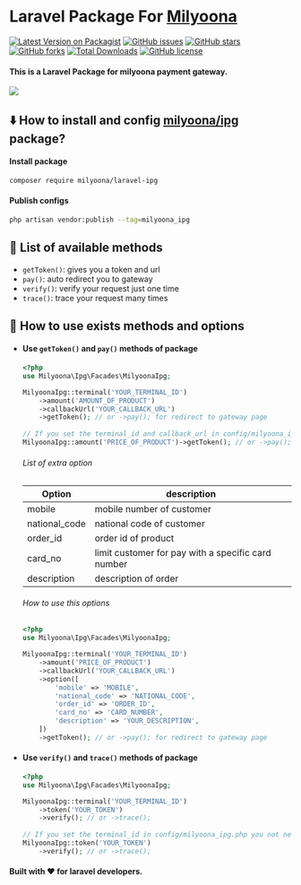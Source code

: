 # Laravel Package For [Milyoona](https://www.milyoona.com/)
[![Latest Version on Packagist](https://img.shields.io/packagist/v/milyoona/laravel-ipg.svg?style=flat-square)](https://packagist.org/packages/milyoona/laravel-ipg)
[![GitHub issues](https://img.shields.io/github/issues/milyoona/laravel-ipg?style=flat-square)](https://github.com/milyoona/laravel-ipg/issues)
[![GitHub stars](https://img.shields.io/github/stars/milyoona/laravel-ipg?style=flat-square)](https://github.com/milyoona/laravel-ipg/stargazers)
[![GitHub forks](https://img.shields.io/github/forks/milyoona/laravel-ipg?style=flat-square)](https://github.com/milyoona/laravel-ipg/network)
[![Total Downloads](https://img.shields.io/packagist/dt/milyoona/laravel-ipg.svg?style=flat-square)](https://packagist.org/packages/milyoona/laravel-ipg)
[![GitHub license](https://img.shields.io/github/license/milyoona/laravel-ipg?style=flat-square)](https://github.com/milyoona/laravel-ipg/blob/master/LICENSE)

#### This is a Laravel Package for milyoona payment gateway.
<p><img src="https://s19.picofile.com/file/8437672584/laravel_ipg.png?raw=true"></p>

## <g-emoji class="g-emoji" alias="arrow_down" fallback-src="https://github.githubassets.com/images/icons/emoji/unicode/2b07.png">⬇️</g-emoji> How to install and config [milyoona/ipg](https://github.com/milyoona/ipg) package?

#### Install package
```bash
composer require milyoona/laravel-ipg
```
#### Publish configs

```bash
php artisan vendor:publish --tag=milyoona_ipg
```

## <g-emoji class="g-emoji" alias="gem" fallback-src="https://github.githubassets.com/images/icons/emoji/unicode/1f48e.png">💎</g-emoji> List of available methods
- <code>getToken()</code>: gives you a token and url
- <code>pay()</code>: auto redirect you to gateway
- <code>verify()</code>: verify your request just one time
- <code>trace()</code>: trace your request many times

## <g-emoji class="g-emoji" alias="book" fallback-src="https://github.githubassets.com/images/icons/emoji/unicode/1f4d6.png">📖</g-emoji> How to use exists methods and options

- #### Use <code>getToken()</code> and <code>pay()</code> methods of package
    ```php
    <?php
    use Milyoona\Ipg\Facades\MilyoonaIpg;
    
    MilyoonaIpg::terminal('YOUR_TERMINAL_ID')
        ->amount('AMOUNT_OF_PRODUCT')
        ->callbackUrl('YOUR_CALLBACK_URL')
        ->getToken(); // or ->pay(); for redirect to gateway page
            
    // If you set the terminal_id and callback_url in config/milyoona_ipg.php you not need to fill this methods.
    MilyoonaIpg::amount('PRICE_OF_PRODUCT')->getToken(); // or ->pay(); for redirect to gateway page
    ```
    ###### List of extra option
    | Option  | description |
    | ------------- | ------------- |
    | mobile  | mobile number of customer  |
    | national_code  | national code of customer  |
    | order_id  | order id of product  |
    | card_no  | limit customer for pay with a specific card number|
    | description  | description of order  |
    
    ###### How to use this options
    ```php
    <?php
    use Milyoona\Ipg\Facades\MilyoonaIpg;
    
    MilyoonaIpg::terminal('YOUR_TERMINAL_ID')
        ->amount('PRICE_OF_PRODUCT')
        ->callbackUrl('YOUR_CALLBACK_URL')
        ->option([
            'mobile' => 'MOBILE',
            'national_code' => 'NATIONAL_CODE',
            'order_id' => 'ORDER_ID',
            'card_no' => 'CARD_NUMBER',
            'description' => 'YOUR_DESCRIPTION',
        ])
        ->getToken(); // or ->pay(); for redirect to gateway page
    ```

- #### Use <code>verify()</code> and <code>trace()</code> methods of package
    ```php
    <?php
    use Milyoona\Ipg\Facades\MilyoonaIpg;
    
    MilyoonaIpg::terminal('YOUR_TERMINAL_ID')
        ->token('YOUR_TOKEN')
        ->verify(); // or ->trace();
        
    // If you set the terminal_id in config/milyoona_ipg.php you not need to fill this method.
    MilyoonaIpg::token('YOUR_TOKEN')
        ->verify(); // or ->trace();
    ```
  
#### Built with :heart: for laravel developers.